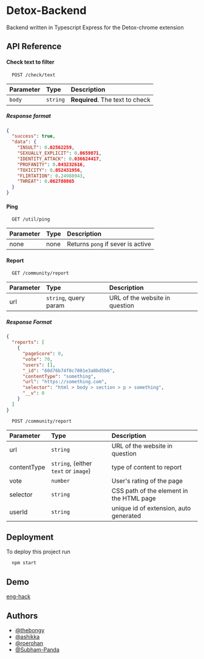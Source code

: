 # Detox-Backend

Backend written in Typescript Express for the Detox-chrome extension

## API Reference

#### Check text to filter

```http
  POST /check/text
```

| Parameter | Type     | Description                     |
| :-------- | :------- | :------------------------------ |
| `body`    | `string` | **Required**. The text to check |

##### Response format

```json
{
  "success": true,
  "data": {
    "INSULT": 0.02562259,
    "SEXUALLY_EXPLICIT": 0.0659871,
    "IDENTITY_ATTACK": 0.036624417,
    "PROFANITY": 0.043232616,
    "TOXICITY": 0.052431956,
    "FLIRTATION": 0.24988943,
    "THREAT": 0.062780865
  }
}
```

#### Ping

```http
  GET /util/ping
```

| Parameter | Type | Description                       |
| :-------- | :--- | :-------------------------------- |
| none      | none | Returns `pong` if sever is active |

#### Report

```http
  GET /community/report
```

| Parameter | Type                  | Description                             |
| :-------- | :-------------------- | :-------------------------------------- |
| url       | `string`, query param | URL of the website in question          |

##### Response Format

```json
{
  "reports": [
    {
      "pageScore": 0,
      "vote": 70,
      "users": [],
      "_id": "60d76b74f0c7801e3a0bd5b6",
      "contentType": "something",
      "url": "https://something.com",
      "selector": "html > body > section > p > something",
      "__v": 0
    }
  ]
}
```

```http
  POST /community/report
```

| Parameter | Type                  | Description                             |
| :-------- | :-------------------- | :-------------------------------------- |
| url       | `string`              | URL of the website in question          |
| contentType| `string`, (either `text` or `image`) | type of content to report|
| vote| `number` | User's rating of the page|
| selector| `string` | CSS path of the element in the HTML page|
| userId| `string` | unique id of extension, auto generated|


## Deployment

To deploy this project run

```bash
  npm start
```

## Demo

[eng-hack](https://eng-hack.herokuapp.com)

## Authors

- [@thebongy](https://github.com/thebongy)
- [@ashikka](https://github.com/ashikka)
- [@roerohan](https://github.com/roerohan)
- [@Subham-Panda](https://github.com/Subham-Panda)
